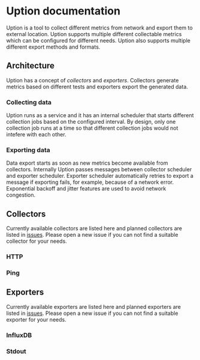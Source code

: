 # Uption documentation

Uption is a tool to collect different metrics from network and export them to external location. Uption supports multiple different collectable metrics which can be configured for different needs. Uption also supports multiple different export methods and formats.

## Architecture

Uption has a concept of _collectors_ and _exporters_. Collectors generate metrics based on different tests and exporters export the generated data.

### Collecting data

Uption runs as a service and it has an internal scheduler that starts different collection jobs based on the configured interval. By design, only one collection job runs at a time so that different collection jobs would not intefere with each other.

### Exporting data

Data export starts as soon as new metrics become available from collectors. Internally Uption passes messages between collector scheduler and exporter scheduler. Exporter scheduler automatically retries to export a message if exporting fails, for example, because of a network error. Exponential backoff and jitter features are used to avoid network congestion.

## Collectors

Currently available collectors are listed here and planned collectors are listed in [issues](https://github.com/uption/uption/issues?q=is%3Aopen+is%3Aissue+label%3A%22Category%3A+Collector%22). Please open a new issue if you can not find a suitable collector for your needs.

### HTTP

### Ping

## Exporters

Currently available exporters are listed here and planned exporters are listed in [issues](https://github.com/uption/uption/issues?q=is%3Aopen+is%3Aissue+label%3A%22Category%3A+Exporter%22). Please open a new issue if you can not find a suitable exporter for your needs.

### InfluxDB

### Stdout
